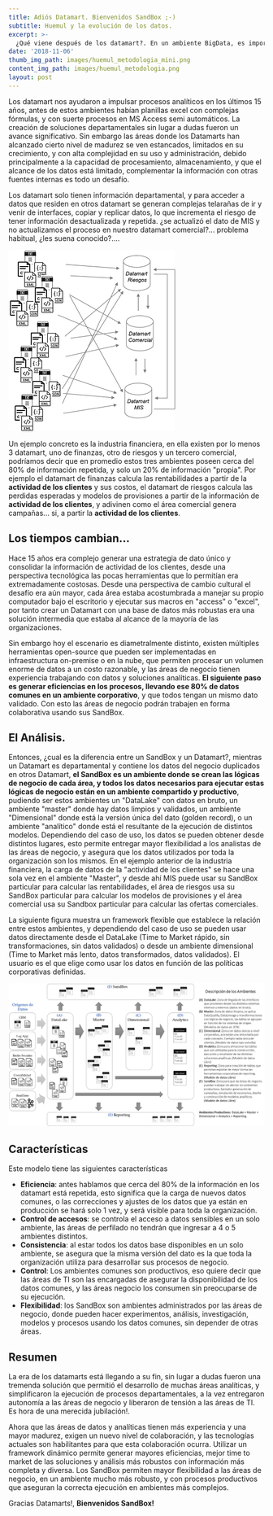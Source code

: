 ```yaml
---
title: Adiós Datamart. Bienvenidos SandBox ;-)
subtitle: Huemul y la evolución de los datos.
excerpt: >-
  ¿Qué viene después de los datamart?. En un ambiente BigData, es importante que las áreas de negocio tengan flexibilidad para poder crear modelos, análisis y generar valor al negocio, pero también es necesario mejorar el control y calidad de los datos.
date: '2018-11-06'
thumb_img_path: images/huemul_metodologia_mini.png
content_img_path: images/huemul_metodologia.png
layout: post
---
```


Los datamart nos ayudaron a impulsar procesos analíticos en los últimos 15 años, antes de estos ambientes habían planillas excel con complejas fórmulas, y con suerte procesos en MS Access semi automáticos. La creación de soluciones departamentales sin lugar a dudas fueron un avance significativo. Sin embargo las áreas donde los Datamarts han alcanzado cierto nivel de madurez se ven estancados, limitados en su crecimiento, y con alta complejidad en su uso y administración, debido principalmente a la capacidad de procesamiento, almacenamiento, y que el alcance de los datos está limitado, complementar la información con otras fuentes internas es todo un desafío.


Los datamart solo tienen información departamental, y para acceder a datos que residen en otros datamart se generan complejas telarañas de ir y venir de interfaces, copiar y replicar datos, lo que incrementa el riesgo de tener información desactualizada y repetida. ¿se actualizó el dato de MIS y no actualizamos el proceso en nuestro datamart comercial?... problema habitual, ¿les suena conocido?....

![Branching](/images/huemul_datamart_relacion.png )

Un ejemplo concreto es la industria financiera, en ella existen por lo menos 3 datamart, uno de finanzas, otro de riesgos y un tercero comercial, podríamos decir que en promedio estos tres ambientes poseen cerca del 80% de información repetida, y solo un 20% de información "propia". Por ejemplo el datamart de finanzas calcula las rentabilidades a partir de la **actividad de los clientes** y sus costos, el datamart de riesgos calcula las perdidas esperadas y modelos de provisiones a partir de la información de **actividad de los clientes**, y adivinen como el área comercial genera campañas... si, a partir la **actividad de los clientes**.

## Los tiempos cambian...

Hace 15 años era complejo generar una estrategia de dato único y consolidar la información de actividad de los clientes, desde una perspectiva tecnológica las pocas herramientas que lo permitían era extremadamente costosas. Desde una perspectiva de cambio cultural el desafío era aún mayor, cada área estaba acostumbrada a manejar su propio computador bajo el escritorio y ejecutar sus macros en "access" o "excel", por tanto crear un Datamart con una base de datos más robustas era una solución intermedia que estaba al alcance de la mayoría de las organizaciones.

Sin embargo hoy el escenario es diametralmente distinto, existen múltiples herramientas open-source que pueden ser implementadas en infraestructura on-premise o en la nube, que permiten procesar un volumen enorme de datos a un costo razonable, y las áreas de negocio tienen experiencia trabajando con datos y soluciones analíticas. **El siguiente paso es generar eficiencias en los procesos, llevando ese 80% de datos comunes en un ambiente corporativo**, y que todos tengan un mismo dato validado. Con esto las áreas de negocio podrán trabajen en forma colaborativa usando sus SandBox.

## El Análisis.

Entonces, ¿cual es la diferencia entre un SandBox y un Datamart?, mientras un Datamart es departamental y contiene los datos del negocio duplicados en otros Datamart, **el SandBox es un ambiente donde se crean las lógicas de negocio de cada área, y todos los datos necesarios para ejecutar estas lógicas de negocio están en un ambiente compartido y productivo**, pudiendo ser estos ambientes un "DataLake" con datos en bruto, un ambiente "master" donde hay datos limpios y validados, un ambiente "Dimensional" donde está la versión única del dato (golden record), o un ambiente "analítico" donde está el resultante de la ejecución de distintos modelos. Dependiendo del caso de uso, los datos se pueden obtener desde distintos lugares, esto permite entregar mayor flexibilidad a los analistas de las áreas de negocio, y asegura que los datos utilizados por toda la organización son los mismos. En el ejemplo anterior de la industria financiera, la carga de datos de la "actividad de los clientes" se hace una sola vez en el ambiente "Master", y desde ahí MIS puede usar su SandBox particular para calcular las rentabilidades, el área de riesgos usa su SandBox particular para calcular los modelos de provisiones y el área comercial usa su Sandbox particular para calcular las ofertas comerciales.

La siguiente figura muestra un framework flexible que establece la relación entre estos ambientes, y dependiendo del caso de uso se pueden usar datos directamente desde el DataLake (Time to Market rápido, sin transformaciones, sin datos validados) o desde un ambiente dimensional (Time to Market más lento, datos transformados, datos validados). El usuario es el que elige como usar los datos en función de las políticas corporativas definidas.

![Branching](/images/huemul_metodologia.png)

## Características
Este modelo tiene las siguientes características

- **Eficiencia**: antes hablamos que cerca del 80% de la información en los datamart está repetida, esto significa que la carga de nuevos datos comunes, o las correcciones y ajustes de los datos que ya están en producción se hará solo 1 vez, y será visible para toda la organización.
- **Control de accesos**: se controla el acceso a datos sensibles en un solo ambiente, las áreas de perfilado no tendrán que ingresar a 4 o 5 ambientes distintos.
- **Consistencia**: al estar todos los datos base disponibles en un solo ambiente, se asegura que la misma versión del dato es la que toda la organización utiliza para desarrollar sus procesos de negocio.
- **Control**: Los ambientes comunes son productivos, eso quiere decir que las áreas de TI son las encargadas de asegurar la disponibilidad de los datos comunes, y las áreas negocio los consumen sin preocuparse de su ejecución.
- **Flexibilidad**: los SandBox son ambientes administrados por las áreas de negocio, donde pueden hacer experimentos, análisis, investigación, modelos y procesos usando los datos comunes, sin depender de otras áreas.

## Resumen
La era de los datamarts está llegando a su fin, sin lugar a dudas fueron una tremenda solución que permitió el desarrollo de muchas áreas analíticas, y simplificaron la ejecución de procesos departamentales, a la vez entregaron autonomía a las áreas de negocio y liberaron de tensión a las áreas de TI. Es hora de una merecida jubilación!.

Ahora que las áreas de datos y analíticas tienen más experiencia y una mayor madurez, exigen un nuevo nivel de colaboración, y las tecnologías actuales son habilitantes para que esta colaboración ocurra. Utilizar un framework dinámico permite generar mayores eficiencias, mejor time to market de las soluciones y análisis más robustos con información más completa y diversa. Los SandBox permiten mayor flexibilidad a las áreas de negocio, en un ambiente mucho más robusto, y con procesos productivos que aseguran la correcta ejecución en ambientes más complejos.

Gracias Datamarts!, **Bienvenidos SandBox!**
